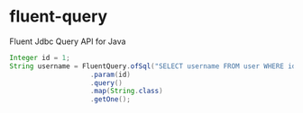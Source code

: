 # fluent-query
Fluent Jdbc Query API for Java

```java
Integer id = 1;
String username = FluentQuery.ofSql("SELECT username FROM user WHERE id = ?")
                    .param(id)
                    .query()
                    .map(String.class)
                    .getOne();
```
